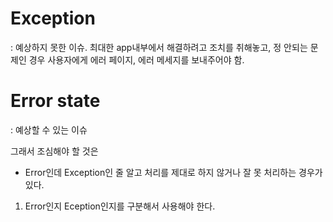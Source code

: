 # Exception

: 예상하지 못한 이슈.
최대한 app내부에서 해결하려고 조치를 취해놓고, 정 안되는 문제인 경우 사용자에게 에러 페이지, 에러 메세지를 보내주어야 함.

# Error state

: 예상할 수 있는 이슈

그래서 조심해야 할 것은

- Error인데 Exception인 줄 알고 처리를 제대로 하지 않거나 잘 못 처리하는 경우가 있다.

1. Error인지 Eception인지를 구분해서 사용해야 한다.
